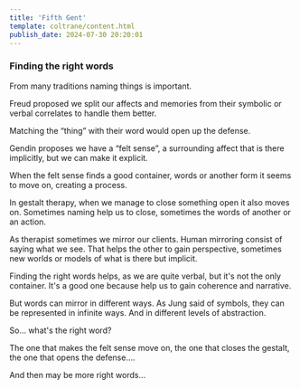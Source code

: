 ```yaml
---
title: 'Fifth Gent'
template: coltrane/content.html
publish_date: 2024-07-30 20:20:01
---
```

### Finding the right words

From many traditions naming things is important.

Freud proposed we split our affects and memories from their symbolic or verbal correlates to handle them better.

Matching the “thing” with their word would open up the defense.

Gendin proposes we have a “felt sense”, a surrounding affect that is there implicitly, but we can make it explicit.

When the felt sense finds a good container, words or another form it seems to move on, creating a process. 

In gestalt therapy, when we manage to close something open it also moves on. Sometimes naming help us to close, sometimes the words of another or an action.

As therapist sometimes we mirror our clients. Human mirroring consist of saying what we see. That helps the other to gain perspective, sometimes new worlds or models of what is there but implicit.

Finding the right words helps, as we are quite verbal, but it's not the only container. It's a good one because help us to gain coherence and narrative.

But words can mirror in different ways. As Jung said of symbols, they can be represented in infinite ways. And in different levels of abstraction.

So… what's the right word?

The one that makes the felt sense move on, the one that closes the gestalt, the one that opens the defense….

And then may be more right words…